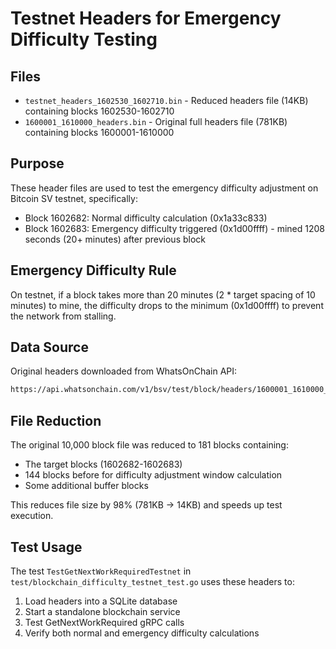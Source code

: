 # Testnet Headers for Emergency Difficulty Testing

## Files

- `testnet_headers_1602530_1602710.bin` - Reduced headers file (14KB) containing blocks 1602530-1602710
- `1600001_1610000_headers.bin` - Original full headers file (781KB) containing blocks 1600001-1610000

## Purpose

These header files are used to test the emergency difficulty adjustment on Bitcoin SV testnet, specifically:

- Block 1602682: Normal difficulty calculation (0x1a33c833)
- Block 1602683: Emergency difficulty triggered (0x1d00ffff) - mined 1208 seconds (20+ minutes) after previous block

## Emergency Difficulty Rule

On testnet, if a block takes more than 20 minutes (2 * target spacing of 10 minutes) to mine, the difficulty drops to the minimum (0x1d00ffff) to prevent the network from stalling.

## Data Source

Original headers downloaded from WhatsOnChain API:

```bash
https://api.whatsonchain.com/v1/bsv/test/block/headers/1600001_1610000_headers.bin
```

## File Reduction

The original 10,000 block file was reduced to 181 blocks containing:

- The target blocks (1602682-1602683)
- 144 blocks before for difficulty adjustment window calculation
- Some additional buffer blocks

This reduces file size by 98% (781KB → 14KB) and speeds up test execution.

## Test Usage

The test `TestGetNextWorkRequiredTestnet` in `test/blockchain_difficulty_testnet_test.go` uses these headers to:

1. Load headers into a SQLite database
2. Start a standalone blockchain service
3. Test GetNextWorkRequired gRPC calls
4. Verify both normal and emergency difficulty calculations
